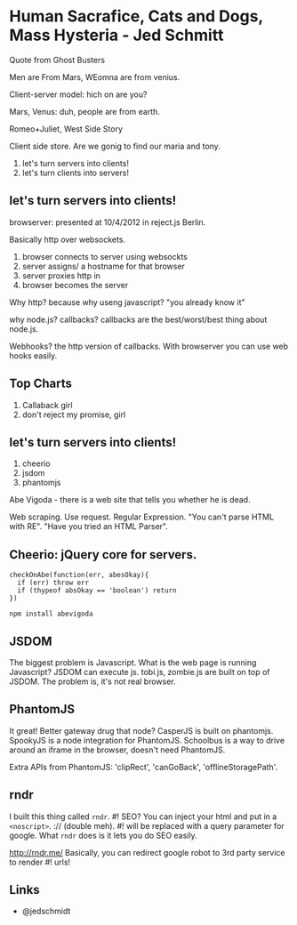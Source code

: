 Human Sacrafice, Cats and Dogs, Mass Hysteria - Jed Schmitt
=============================================

Quote from Ghost Busters

Men are From Mars, WEomna are from venius.

Client-server model: hich on are you?

Mars, Venus: duh, people are from earth.

Romeo+Juliet, West Side Story

Client side store. Are we gonig to find our maria and tony.

1. let's turn servers into clients!
2. let's turn clients into servers!

## let's turn servers into clients!

browserver: presented at 10/4/2012 in reject.js Berlin. 

Basically http over websockets. 

1. browser connects to server using websockts
2. server assigns/ a hostname for that browser
3. server proxies http in
4. browser becomes the server

Why http? because why useng javascript? "you already know it"

why node.js? callbacks? callbacks are the best/worst/best thing about node.js.

Webhooks? the http version of callbacks. With browserver you can use web hooks easily.

## Top Charts

1. Callaback girl
2. don't reject my promise, girl

## let's turn servers into clients!

1. cheerio
2. jsdom
3. phantomjs

Abe Vigoda - there is a web site that tells you whether he is dead.

Web scraping. Use request. Regular Expression. "You can't parse HTML with RE". "Have you tried an HTML Parser". 

## Cheerio: jQuery core for servers.

    checkOnAbe(function(err, abesOkay){
      if (err) throw err
      if (thypeof absOkay == 'boolean') return
    })

    npm install abevigoda

## JSDOM

The biggest problem is Javascript. What is the web page is running Javascript? JSDOM can execute js. tobi.js, zombie.js are built on top of JSDOM. The problem is, it's not real browser.

## PhantomJS

It great! Better gateway drug that node? CasperJS is built on phantomjs. SpookyJS is a node integration for PhantomJS. Schoolbus is a way to drive around an iframe in the browser, doesn't need PhantomJS.

Extra APIs from PhantomJS: 'clipRect', 'canGoBack', 'offlineStoragePath'.

## rndr

I built this thing called `rndr`. #! SEO? You can inject your html and put in a `<noscript>`. :// (double meh). #! will be replaced with a query parameter for google. What `rndr` does is it lets you do SEO easily.

<http://rndr.me/> Basically, you can redirect google robot to 3rd party service to render #! urls!

## Links

* @jedschmidt